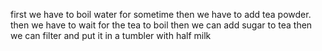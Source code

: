 first we have to boil water for sometime then we have to add tea powder.
then we have to wait for the tea to boil then we can add sugar to tea
then we can filter and put it in a tumbler with half milk